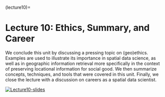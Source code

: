(lecture10)= 
# Lecture 10: Ethics, Summary, and Career 
We conclude this unit by discussing a pressing topic on (geo)ethics. Examples are used to illustrate its importance in spatial data science, as well as in geographic information retrieval more specifically in the context of preserving locational information for social good. We then summarize concepts, techniques, and tools that were covered in this unit. Finally, we close the lecture with a discussion on careers as a spatial data scientist.  

[![Lecture10-slides](/lectures/l10-preface.png)](https://docs.google.com/presentation/d/1M7nfgnp6sLTaCCRdMMytxqusQ_LimIAAXyd0-qeSRyk/edit?usp=sharing)
